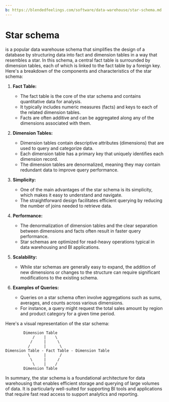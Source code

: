 ```yaml
---
b: https://blendedfeelings.com/software/data-warehouse/star-schema.md
---
```


# Star schema 
is a popular data warehouse schema that simplifies the design of a database by structuring data into fact and dimension tables in a way that resembles a star. In this schema, a central fact table is surrounded by dimension tables, each of which is linked to the fact table by a foreign key. Here's a breakdown of the components and characteristics of the star schema:

1. **Fact Table:**
   - The fact table is the core of the star schema and contains quantitative data for analysis.
   - It typically includes numeric measures (facts) and keys to each of the related dimension tables.
   - Facts are often additive and can be aggregated along any of the dimensions associated with them.

2. **Dimension Tables:**
   - Dimension tables contain descriptive attributes (dimensions) that are used to query and categorize data.
   - Each dimension table has a primary key that uniquely identifies each dimension record.
   - The dimension tables are denormalized, meaning they may contain redundant data to improve query performance.

3. **Simplicity:**
   - One of the main advantages of the star schema is its simplicity, which makes it easy to understand and navigate.
   - The straightforward design facilitates efficient querying by reducing the number of joins needed to retrieve data.

4. **Performance:**
   - The denormalization of dimension tables and the clear separation between dimensions and facts often result in faster query performance.
   - Star schemas are optimized for read-heavy operations typical in data warehousing and BI applications.

5. **Scalability:**
   - While star schemas are generally easy to expand, the addition of new dimensions or changes to the structure can require significant modifications to the existing schema.

6. **Examples of Queries:**
   - Queries on a star schema often involve aggregations such as sums, averages, and counts across various dimensions.
   - For instance, a query might request the total sales amount by region and product category for a given time period.

Here's a visual representation of the star schema:

```
        Dimension Table
            /    |    \
           /     |     \
          /      |      \
Dimension Table - Fact Table - Dimension Table
          \      |      /
           \     |     /
            \    |    /
        Dimension Table
```

In summary, the star schema is a foundational architecture for data warehousing that enables efficient storage and querying of large volumes of data. It is particularly well-suited for supporting BI tools and applications that require fast read access to support analytics and reporting.
